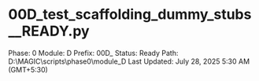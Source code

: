 # 00D_test_scaffolding_dummy_stubs__READY.py

Phase: 0
Module: D
Prefix: 00D_
Status: Ready
Path: D:\MAGIC\scripts\phase0\module_D
Last Updated: July 28, 2025 5:30 AM (GMT+5:30)

